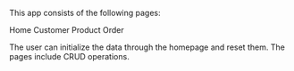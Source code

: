 This app consists of the following pages:

Home
Customer
Product
Order

The user can initialize the data through the homepage and reset them. The pages include CRUD operations.
